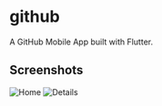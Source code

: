 # github

A GitHub Mobile App built with Flutter.

## Screenshots

![Home](https://gitlab.com/santoshakil/github/-/raw/main/screenshots/home.png?ref_type=heads)
![Details](https://gitlab.com/santoshakil/github/-/raw/main/screenshots/details.png?ref_type=heads)

